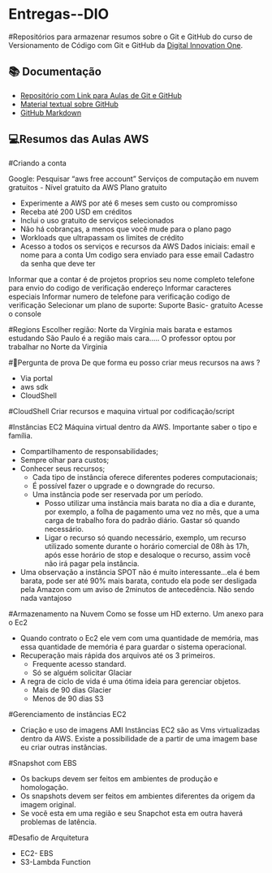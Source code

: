 # Entregas--DIO


#Repositórios para armazenar resumos sobre o Git e GitHub do curso de Versionamento de Código com Git e GitHub da [Digital Innovation One](https://www.dio.me/).

## 📚 Documentação
- [Repositório com Link para Aulas de Git e GitHub](https://github.com/digitalinnovationone/github-quickstart)
- [Material textual sobre GitHub](https://aline-antunes.gitbook.io/formacao-fundamentos-github)
- [ GitHub Markdown](https://docs.github.com/pt/get-started/writing-on-github/getting-started-with-writing-and-formatting-on-github/basic-writing-and-formatting-syntax) 


## 💻Resumos das Aulas AWS

#Criando a conta 

Google: Pesquisar “aws free account”
Serviços de computação em nuvem gratuitos - Nível gratuito da AWS
Plano gratuito 
- Experimente a AWS por até 6 meses sem custo ou compromisso
- Receba até 200 USD em créditos
- Inclui o uso gratuito de serviços selecionados
- Não há cobranças, a menos que você mude para o plano pago
- Workloads que ultrapassam os limites de crédito
- Acesso a todos os serviços e recursos da AWS
Dados iniciais: email e nome para a conta 
Um codigo sera enviado para esse email 
Cadastro da senha que deve ter 


Informar que a contar é de projetos proprios
seu nome completo 
telefone para envio do codigo de verificação 
endereço 
Informar caracteres especiais 
Informar numero de telefone para verificação 
codigo de verificação 
Selecionar um plano de suporte: Suporte Basic- gratuito 
Acesse o console

#Regions
Escolher região: Norte da Virgínia mais barata e estamos estudando 
São Paulo é a região mais cara….. O professor optou por trabalhar no Norte da Virginia 


#🧾Pergunta de prova 
De que forma eu posso criar meus recursos na aws ?
- Via portal
- aws sdk
- CloudShell

#CloudShell
Criar recursos e maquina virtual por codificação/script 

#Instâncias EC2
Máquina virtual dentro da AWS. Importante saber o tipo e família. 
- Compartilhamento de responsabilidades;
- Sempre olhar para custos;
- Conhecer seus recursos;
   - Cada tipo de instância oferece diferentes poderes computacionais;
   - É possível fazer o upgrade e o downgrade do recurso. 
   - Uma instância pode ser reservada por um período.
     - Posso utilizar uma instância mais barata no dia a dia e durante, por exemplo, a folha de pagamento uma vez no mês, que a uma carga de trabalho fora do padrão diário. Gastar só quando necessário. 
      - Ligar o recurso só quando necessário, exemplo, um recurso utilizado somente durante o horário comercial de 08h às 17h, após esse horário de stop e  desaloque o recurso, assim você não irá pagar pela instância. 
- Uma observação a instância SPOT não é muito interessante…ela é bem barata, pode ser até 90% mais barata, contudo ela pode ser desligada pela Amazon com um aviso de 2minutos de antecedência. Não sendo nada vantajoso 

#Armazenamento na Nuvem
Como se fosse um HD externo. Um anexo para o Ec2
- Quando contrato o Ec2 ele vem com uma quantidade de memória, mas essa quantidade de memória é para guardar o sistema operacional. 
- Recuperação mais rápida dos arquivos até os 3 primeiros.
    - Frequente acesso standard.
    - Só se alguém solicitar Glaciar 
- A regra de ciclo de vida é uma ótima ideia para gerenciar objetos. 
    - Mais de 90 dias Glacier 
    - Menos de 90 dias S3

#Gerenciamento de instâncias EC2
- Criação e uso de imagens AMI
Instâncias EC2 são as Vms virtualizadas dentro da AWS. Existe a possibilidade de a partir de uma imagem base eu criar outras instâncias. 


#Snapshot com EBS
- Os backups devem ser feitos em ambientes de produção e homologação. 
- Os snapshots devem ser feitos em ambientes diferentes da origem da imagem original.
- Se você esta em uma região e seu Snapchot esta em outra haverá problemas de latência. 


#Desafio de Arquitetura
- EC2- EBS
- S3-Lambda Function


